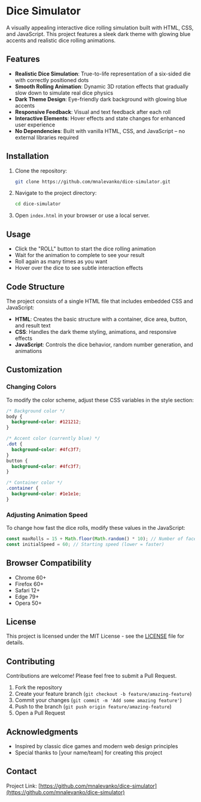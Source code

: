 # Dice Simulator

A visually appealing interactive dice rolling simulation built with HTML, CSS, and JavaScript. This project features a sleek dark theme with glowing blue accents and realistic dice rolling animations.

## Features

- **Realistic Dice Simulation**: True-to-life representation of a six-sided die with correctly positioned dots
- **Smooth Rolling Animation**: Dynamic 3D rotation effects that gradually slow down to simulate real dice physics
- **Dark Theme Design**: Eye-friendly dark background with glowing blue accents
- **Responsive Feedback**: Visual and text feedback after each roll
- **Interactive Elements**: Hover effects and state changes for enhanced user experience
- **No Dependencies**: Built with vanilla HTML, CSS, and JavaScript – no external libraries required

## Installation

1. Clone the repository:

   ```bash
   git clone https://github.com/mnalevanko/dice-simulator.git
   ```

2. Navigate to the project directory:

   ```bash
   cd dice-simulator
   ```

3. Open `index.html` in your browser or use a local server.

## Usage

- Click the "ROLL" button to start the dice rolling animation
- Wait for the animation to complete to see your result
- Roll again as many times as you want
- Hover over the dice to see subtle interaction effects

## Code Structure

The project consists of a single HTML file that includes embedded CSS and JavaScript:

- **HTML**: Creates the basic structure with a container, dice area, button, and result text
- **CSS**: Handles the dark theme styling, animations, and responsive effects
- **JavaScript**: Controls the dice behavior, random number generation, and animations

## Customization

### Changing Colors

To modify the color scheme, adjust these CSS variables in the style section:

```css
/* Background color */
body {
  background-color: #121212;
}

/* Accent color (currently blue) */
.dot {
  background-color: #4fc3f7;
}
button {
  background-color: #4fc3f7;
}

/* Container color */
.container {
  background-color: #1e1e1e;
}
```

### Adjusting Animation Speed

To change how fast the dice rolls, modify these values in the JavaScript:

```javascript
const maxRolls = 15 + Math.floor(Math.random() * 10); // Number of faces shown during roll
const initialSpeed = 60; // Starting speed (lower = faster)
```

## Browser Compatibility

- Chrome 60+
- Firefox 60+
- Safari 12+
- Edge 79+
- Opera 50+

## License

This project is licensed under the MIT License - see the [LICENSE](LICENSE) file for details.

## Contributing

Contributions are welcome! Please feel free to submit a Pull Request.

1. Fork the repository
2. Create your feature branch (`git checkout -b feature/amazing-feature`)
3. Commit your changes (`git commit -m 'Add some amazing feature'`)
4. Push to the branch (`git push origin feature/amazing-feature`)
5. Open a Pull Request

## Acknowledgments

- Inspired by classic dice games and modern web design principles
- Special thanks to [your name/team] for creating this project

## Contact

Project Link: [https://github.com/mnalevanko/dice-simulator](https://github.com/mnalevanko/dice-simulator)
